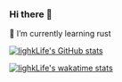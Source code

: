 ### Hi there 👋

<!--
**lighkLife/lighkLife** is a ✨ _special_ ✨ repository because its `README.md` (this file) appears on your GitHub profile.

Here are some ideas to get you started:

- 🔭 I’m currently working on ...
- 🌱 I’m currently learning ...
- 👯 I’m looking to collaborate on ...
- 🤔 I’m looking for help with ...
- 💬 Ask me about ...
- 📫 How to reach me: ...
- 😄 Pronouns: ...
- ⚡ Fun fact: ...
-->

🌱 I’m currently learning rust

[![lighkLife's GitHub stats](https://github-readme-stats.vercel.app/api?username=lighkLife&show_icons=true)](https://github.com/lighkLife)

[![lighkLife's wakatime stats](https://github-readme-stats.vercel.app/api/wakatime?username=lighkLife&layout=compact)](https://wakatime.com/@lighkLife)
